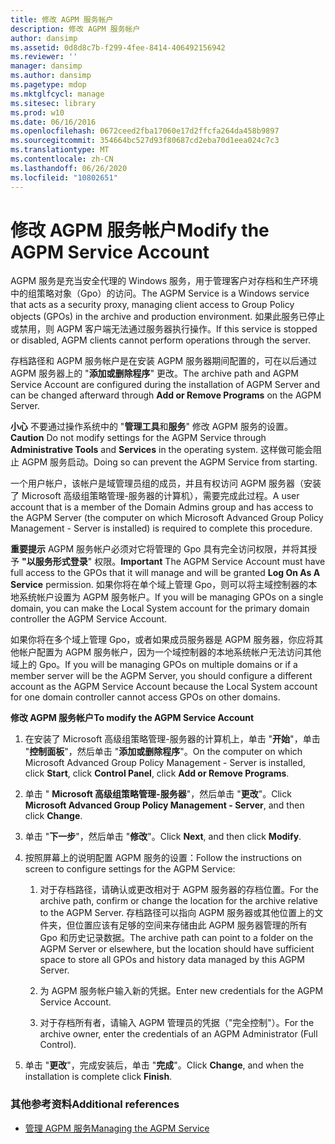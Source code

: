 ```yaml
---
title: 修改 AGPM 服务帐户
description: 修改 AGPM 服务帐户
author: dansimp
ms.assetid: 0d8d8c7b-f299-4fee-8414-406492156942
ms.reviewer: ''
manager: dansimp
ms.author: dansimp
ms.pagetype: mdop
ms.mktglfcycl: manage
ms.sitesec: library
ms.prod: w10
ms.date: 06/16/2016
ms.openlocfilehash: 0672ceed2fba17060e17d2ffcfa264da458b9897
ms.sourcegitcommit: 354664bc527d93f80687cd2eba70d1eea024c7c3
ms.translationtype: MT
ms.contentlocale: zh-CN
ms.lasthandoff: 06/26/2020
ms.locfileid: "10802651"
---
```

# <span data-ttu-id="0678a-103">修改 AGPM 服务帐户</span><span class="sxs-lookup"><span data-stu-id="0678a-103">Modify the AGPM Service Account</span></span>


<span data-ttu-id="0678a-104">AGPM 服务是充当安全代理的 Windows 服务，用于管理客户对存档和生产环境中的组策略对象（Gpo）的访问。</span><span class="sxs-lookup"><span data-stu-id="0678a-104">The AGPM Service is a Windows service that acts as a security proxy, managing client access to Group Policy objects (GPOs) in the archive and production environment.</span></span> <span data-ttu-id="0678a-105">如果此服务已停止或禁用，则 AGPM 客户端无法通过服务器执行操作。</span><span class="sxs-lookup"><span data-stu-id="0678a-105">If this service is stopped or disabled, AGPM clients cannot perform operations through the server.</span></span>

<span data-ttu-id="0678a-106">存档路径和 AGPM 服务帐户是在安装 AGPM 服务器期间配置的，可在以后通过 AGPM 服务器上的 "**添加或删除程序**" 更改。</span><span class="sxs-lookup"><span data-stu-id="0678a-106">The archive path and AGPM Service Account are configured during the installation of AGPM Server and can be changed afterward through **Add or Remove Programs** on the AGPM Server.</span></span>

<span data-ttu-id="0678a-107">**小心** 不要通过操作系统中的 "**管理工具**和**服务**" 修改 AGPM 服务的设置。</span><span class="sxs-lookup"><span data-stu-id="0678a-107">**Caution** Do not modify settings for the AGPM Service through **Administrative Tools** and **Services** in the operating system.</span></span> <span data-ttu-id="0678a-108">这样做可能会阻止 AGPM 服务启动。</span><span class="sxs-lookup"><span data-stu-id="0678a-108">Doing so can prevent the AGPM Service from starting.</span></span>

 

<span data-ttu-id="0678a-109">一个用户帐户，该帐户是域管理员组的成员，并且有权访问 AGPM 服务器（安装了 Microsoft 高级组策略管理-服务器的计算机），需要完成此过程。</span><span class="sxs-lookup"><span data-stu-id="0678a-109">A user account that is a member of the Domain Admins group and has access to the AGPM Server (the computer on which Microsoft Advanced Group Policy Management - Server is installed) is required to complete this procedure.</span></span>

<span data-ttu-id="0678a-110">**重要提示** AGPM 服务帐户必须对它将管理的 Gpo 具有完全访问权限，并将其授予 **"以服务形式登录**" 权限。</span><span class="sxs-lookup"><span data-stu-id="0678a-110">**Important** The AGPM Service Account must have full access to the GPOs that it will manage and will be granted **Log On As A Service** permission.</span></span> <span data-ttu-id="0678a-111">如果你将在单个域上管理 Gpo，则可以将主域控制器的本地系统帐户设置为 AGPM 服务帐户。</span><span class="sxs-lookup"><span data-stu-id="0678a-111">If you will be managing GPOs on a single domain, you can make the Local System account for the primary domain controller the AGPM Service Account.</span></span>

<span data-ttu-id="0678a-112">如果你将在多个域上管理 Gpo，或者如果成员服务器是 AGPM 服务器，你应将其他帐户配置为 AGPM 服务帐户，因为一个域控制器的本地系统帐户无法访问其他域上的 Gpo。</span><span class="sxs-lookup"><span data-stu-id="0678a-112">If you will be managing GPOs on multiple domains or if a member server will be the AGPM Server, you should configure a different account as the AGPM Service Account because the Local System account for one domain controller cannot access GPOs on other domains.</span></span>

 

**<span data-ttu-id="0678a-113">修改 AGPM 服务帐户</span><span class="sxs-lookup"><span data-stu-id="0678a-113">To modify the AGPM Service Account</span></span>**

1.  <span data-ttu-id="0678a-114">在安装了 Microsoft 高级组策略管理-服务器的计算机上，单击 "**开始**"，单击 "**控制面板**"，然后单击 "**添加或删除程序**"。</span><span class="sxs-lookup"><span data-stu-id="0678a-114">On the computer on which Microsoft Advanced Group Policy Management - Server is installed, click **Start**, click **Control Panel**, click **Add or Remove Programs**.</span></span>

2.  <span data-ttu-id="0678a-115">单击 " **Microsoft 高级组策略管理-服务器**"，然后单击 "**更改**"。</span><span class="sxs-lookup"><span data-stu-id="0678a-115">Click **Microsoft Advanced Group Policy Management - Server**, and then click **Change**.</span></span>

3.  <span data-ttu-id="0678a-116">单击 "**下一步**"，然后单击 "**修改**"。</span><span class="sxs-lookup"><span data-stu-id="0678a-116">Click **Next**, and then click **Modify**.</span></span>

4.  <span data-ttu-id="0678a-117">按照屏幕上的说明配置 AGPM 服务的设置：</span><span class="sxs-lookup"><span data-stu-id="0678a-117">Follow the instructions on screen to configure settings for the AGPM Service:</span></span>

    1.  <span data-ttu-id="0678a-118">对于存档路径，请确认或更改相对于 AGPM 服务器的存档位置。</span><span class="sxs-lookup"><span data-stu-id="0678a-118">For the archive path, confirm or change the location for the archive relative to the AGPM Server.</span></span> <span data-ttu-id="0678a-119">存档路径可以指向 AGPM 服务器或其他位置上的文件夹，但位置应该有足够的空间来存储由此 AGPM 服务器管理的所有 Gpo 和历史记录数据。</span><span class="sxs-lookup"><span data-stu-id="0678a-119">The archive path can point to a folder on the AGPM Server or elsewhere, but the location should have sufficient space to store all GPOs and history data managed by this AGPM Server.</span></span>

    2.  <span data-ttu-id="0678a-120">为 AGPM 服务帐户输入新的凭据。</span><span class="sxs-lookup"><span data-stu-id="0678a-120">Enter new credentials for the AGPM Service Account.</span></span>

    3.  <span data-ttu-id="0678a-121">对于存档所有者，请输入 AGPM 管理员的凭据（"完全控制"）。</span><span class="sxs-lookup"><span data-stu-id="0678a-121">For the archive owner, enter the credentials of an AGPM Administrator (Full Control).</span></span>

5.  <span data-ttu-id="0678a-122">单击 "**更改**"，完成安装后，单击 "**完成**"。</span><span class="sxs-lookup"><span data-stu-id="0678a-122">Click **Change**, and when the installation is complete click **Finish**.</span></span>

### <span data-ttu-id="0678a-123">其他参考资料</span><span class="sxs-lookup"><span data-stu-id="0678a-123">Additional references</span></span>

-   [<span data-ttu-id="0678a-124">管理 AGPM 服务</span><span class="sxs-lookup"><span data-stu-id="0678a-124">Managing the AGPM Service</span></span>](managing-the-agpm-service.md)

 

 





